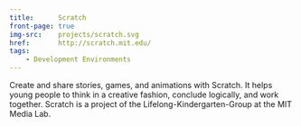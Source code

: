 ```yaml
---
title:      Scratch
front-page: true
img-src:    projects/scratch.svg
href:       http://scratch.mit.edu/
tags:
    - Development Environments
---
```

Create and share stories, games, and animations with Scratch. It helps young people to think in a creative fashion, conclude logically, and work together. Scratch is a project of the Lifelong-Kindergarten-Group at the MIT Media Lab.